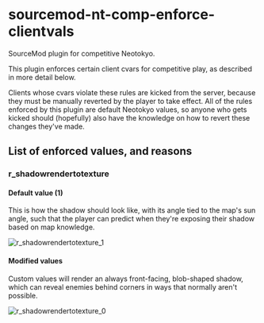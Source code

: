 # sourcemod-nt-comp-enforce-clientvals
SourceMod plugin for competitive Neotokyo.

This plugin enforces certain client cvars for competitive play, as described in more detail below.

Clients whose cvars violate these rules are kicked from the server, because they must be manually reverted by the player to take effect. All of the rules enforced by this plugin are default Neotokyo values, so anyone who gets kicked should (hopefully) also have the knowledge on how to revert these changes they've made.

## List of enforced values, and reasons

### r_shadowrendertotexture

#### Default value (1)

This is how the shadow should look like, with its angle tied to the map's sun angle, such that the player can predict when they're exposing their shadow based on map knowledge.

![r_shadowrendertotexture_1](https://user-images.githubusercontent.com/6595066/210471044-3a06dcb8-4e39-4eec-bd66-2766e1e25dc6.jpg)

#### Modified values

Custom values will render an always front-facing, blob-shaped shadow, which can reveal enemies behind corners in ways that normally aren't possible.

![r_shadowrendertotexture_0](https://user-images.githubusercontent.com/6595066/210471026-9ea1f4af-51c0-4e54-931e-7edbcde7f4f2.jpg)
